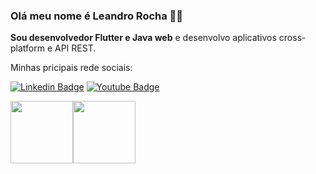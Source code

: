 ### Olá meu nome é Leandro Rocha :man_technologist:

**Sou desenvolvedor Flutter e Java web** e desenvolvo aplicativos cross-platform e API REST.

Minhas pricipais rede sociais:

[![Linkedin Badge](https://img.shields.io/badge/-LinkedIn-blue?style=flat-square&logo=Linkedin&logoColor=white&link=https://www.linkedin.com/in/leandrorochaadm/)](https://www.linkedin.com/in/leandrorochaadm/)
[![Youtube Badge](https://img.shields.io/badge/-YouTube-c14438?style=flat-square&logo=YouTube&logoColor=white&link=https://www.youtube.com/channel/UC3IOIEHrxIHDeWBxAklINTA)](https://www.youtube.com/channel/UC3IOIEHrxIHDeWBxAklINTA)

<img src="https://images.vexels.com/media/users/3/166401/isolated/lists/b82aa7ac3f736dd78570dd3fa3fa9e24-icone-da-linguagem-de-programacao-java.png" height="100" width="100"><img src="https://pbs.twimg.com/profile_images/1068091214497501184/sUuU3cpS_400x400.jpg" height="100" width="100">




<!--
**leandrorochaadm/leandrorochaadm** is a ✨ _special_ ✨ repository because its `README.md` (this file) appears on your GitHub profile.

Here are some ideas to get you started:

- 🔭 I’m currently working on ...
- 🌱 I’m currently learning ...
- 👯 I’m looking to collaborate on ...
- 🤔 I’m looking for help with ...
- 💬 Ask me about ...
- 📫 How to reach me: ...
- 😄 Pronouns: ...
- ⚡ Fun fact: ...
-->
